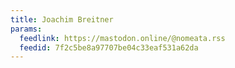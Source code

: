 ```yaml
---
title: Joachim Breitner
params:
  feedlink: https://mastodon.online/@nomeata.rss
  feedid: 7f2c5be8a97707be04c33eaf531a62da
---
```

